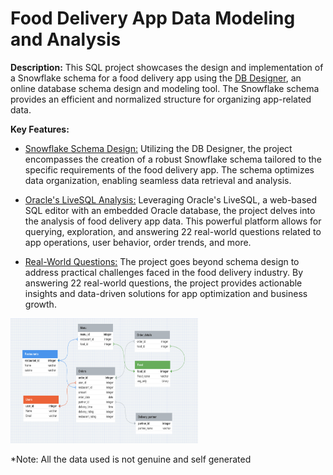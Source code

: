 #  Food Delivery App Data Modeling and Analysis
**Description:**
This SQL project showcases the design and implementation of a Snowflake schema for a food delivery app using the [DB Designer](https://www.dbdesigner.net/), an online database schema design and modeling tool. The Snowflake schema provides an efficient and normalized structure for organizing app-related data.

**Key Features:**

* <ins>Snowflake Schema Design:</ins> Utilizing the DB Designer, the project encompasses the creation of a robust Snowflake schema tailored to the specific requirements of the food delivery app. The schema optimizes data organization, enabling seamless data retrieval and analysis.

* <ins>Oracle's LiveSQL Analysis:</ins> Leveraging Oracle's LiveSQL, a web-based SQL editor with an embedded Oracle database, the project delves into the analysis of food delivery app data. This powerful platform allows for querying, exploration, and answering 22 real-world questions related to app operations, user behavior, order trends, and more.

* <ins>Real-World Questions:</ins> The project goes beyond schema design to address practical challenges faced in the food delivery industry. By answering 22 real-world questions, the project provides actionable insights and data-driven solutions for app optimization and business growth.

<img src="https://github.com/afnanurrahim/Food-delivery-sqlscript/blob/main/swiggy_schema.png" alt="Schema design" title="Schema design"
     width="300" height="200"/>

*Note: All the data used is not genuine and self generated
